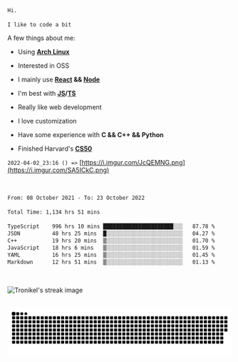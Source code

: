 ```
Hi.

I like to code a bit
```

A few things about me:

-   Using **[Arch Linux](https://archlinux.org/)**

-   Interested in OSS

-   I mainly use **[React](https://reactjs.org/) && [Node](https://nodejs.org/en/)**

-   I'm best with **[JS](https://www.javascript.com/)/[TS](https://www.typescriptlang.org/)**

-   Really like web development

-   I love customization

-   Have some experience with **C && C++ && Python**

-   Finished Harvard's **[CS50](https://cs50.harvard.edu)**

`2022-04-02_23:16 () =>` [https://i.imgur.com/JcQEMNG.png](https://i.imgur.com/SA5ICkC.png)

<br>

<!--START_SECTION:waka-->

```text
From: 08 October 2021 - To: 23 October 2022

Total Time: 1,134 hrs 51 mins

TypeScript    996 hrs 10 mins ██████████████████████░░░   87.78 %
JSON          48 hrs 25 mins  █░░░░░░░░░░░░░░░░░░░░░░░░   04.27 %
C++           19 hrs 20 mins  ▒░░░░░░░░░░░░░░░░░░░░░░░░   01.70 %
JavaScript    18 hrs 6 mins   ▒░░░░░░░░░░░░░░░░░░░░░░░░   01.59 %
YAML          16 hrs 25 mins  ▒░░░░░░░░░░░░░░░░░░░░░░░░   01.45 %
Markdown      12 hrs 51 mins  ▒░░░░░░░░░░░░░░░░░░░░░░░░   01.13 %
```

<!--END_SECTION:waka-->

<br>

<p><img align="center" src="https://github-readme-streak-stats.herokuapp.com/?user=Tronikelis&theme=dark" alt="Tronikel's streak image" /></p>

<br>

<img title="" src="https://raw.githubusercontent.com/Tronikelis/Tronikelis/output/github-contribution-grid-snake.svg" alt="very cool snake thingey" data-align="left">
